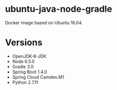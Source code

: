 # ubuntu-java-node-gradle
Docker image based on Ubuntu 16.04.

# Versions
- OpenJDK-8-JDK
- Node 6.5.0
- Gradle 3.0
- Spring Boot 1.4.0
- Spring Cloud Camden.M1
- Python 2.7.11